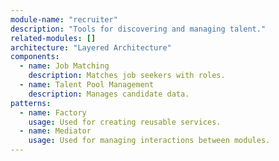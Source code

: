 ```yaml
---
module-name: "recruiter"
description: "Tools for discovering and managing talent."
related-modules: []
architecture: "Layered Architecture"
components:
  - name: Job Matching
    description: Matches job seekers with roles.
  - name: Talent Pool Management
    description: Manages candidate data.
patterns:
  - name: Factory
    usage: Used for creating reusable services.
  - name: Mediator
    usage: Used for managing interactions between modules.
---
```

